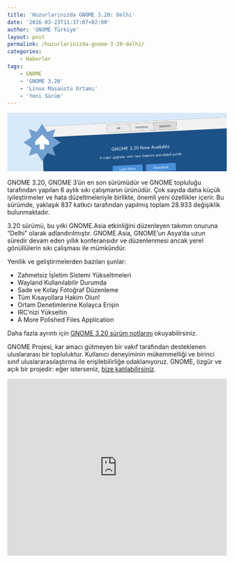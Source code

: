 ```yaml
---
title: 'Huzurlarınızda GNOME 3.20: Delhi'
date: '2016-03-23T11:37:07+02:00'
author: 'GNOME Türkiye'
layout: post
permalink: /huzurlarinizda-gnome-3-20-delhi/
categories:
    - Haberler
tags:
    - GNOME
    - 'GNOME 3.20'
    - 'Linux Masaüstü Ortamı'
    - 'Yeni Sürüm'
---
```


![İşletim sistemi güncellemeleri](/media/2023/04/os-upgrades.png "İşletim sistemi güncellemeleri")

GNOME 3.20, GNOME 3ʼün en son sürümüdür ve GNOME topluluğu tarafından yapılan 6 aylık sıkı çalışmanın ürünüdür. Çok sayıda daha küçük iyileştirmeler ve hata düzeltmeleriyle birlikte, önemli yeni özellikler içerir. Bu sürümde, yaklaşık 837 katkıcı tarafından yapılmış toplam 28.933 değişiklik bulunmaktadır.

3.20 sürümü, bu yılki GNOME.Asia etkinliğini düzenleyen takımın onuruna “Delhi” olarak adlandırılmıştır. GNOME.Asia, GNOME’un Asya’da uzun süredir devam eden yıllık konferansıdır ve düzenlenmesi ancak yerel gönüllülerin sıkı çalışması ile mümkündür.

Yenilik ve geliştirmelerden bazıları şunlar:

- Zahmetsiz İşletim Sistemi Yükseltmeleri
- Wayland Kullanılabilir Durumda
- Sade ve Kolay Fotoğraf Düzenleme
- Tüm Kısayollara Hakim Olun!
- Ortam Denetimlerine Kolayca Erişin
- IRC’nizi Yükseltin
- A More Polished Files Application

Daha fazla ayrıntı için [GNOME 3.20 sürüm notlarını](https://help.gnome.org/misc/release-notes/3.20/) okuyabilirsiniz.

GNOME Projesi, kar amacı gütmeyen bir vakıf tarafından desteklenen uluslararası bir topluluktur. Kullanıcı deneyiminin mükemmelliği ve birinci sınıf uluslararasılaştırma ile erişilebilirliğe odaklanıyoruz. GNOME, özgür ve açık bir projedir: eğer isterseniz, [bize katılabilirsiniz](/cevirilere-nasil-katilirim).

<iframe allow="accelerometer; autoplay; clipboard-write; encrypted-media; gyroscope; picture-in-picture; web-share" allowfullscreen="" frameborder="0" height="405" loading="lazy" src="https://www.youtube.com/embed/JU2f_jkPRq4?feature=oembed" title="Introducing GNOME 3.20 'Delhi'" width="100%"></iframe>
